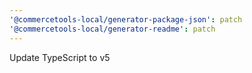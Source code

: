 ```yaml
---
'@commercetools-local/generator-package-json': patch
'@commercetools-local/generator-readme': patch
---
```


Update TypeScript to v5
